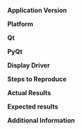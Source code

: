 <!--
The following template is useful for filing new issues. Processing an issue will go much faster when this is filled out.
Before filing, please check if the issue already exists (either open or closed).

It is also helpful to attach a project (.3MF) file and Cura log file so we can debug issues quicker.
Information about how to find the log file can be found at https://github.com/Ultimaker/Cura/wiki/Cura-Preferences-and-Settings-Locations.

Thank you for using Cura!
-->

**Application Version**
<!-- The version of the application this issue occurs with -->

**Platform**
<!-- Information about the platform the issue occurs on -->

**Qt**
<!-- The version of Qt used (not necessary if you're using the version from Ultimaker's website) -->

**PyQt**
<!-- The version of PyQt used (not necessary if you're using the version from Ultimaker's website) -->

**Display Driver**
<!--  Video driver name and version -->

**Steps to Reproduce**
<!-- Add the steps needed that lead up to the issue (replace this text) -->

**Actual Results**
<!-- What happens after the above steps have been followed (replace this text) -->

**Expected results**
<!-- What should happen after the above steps have been followed (replace this text) -->

**Additional Information**
<!-- Extra information relevant to the issue, like screenshots (replace this text) -->
